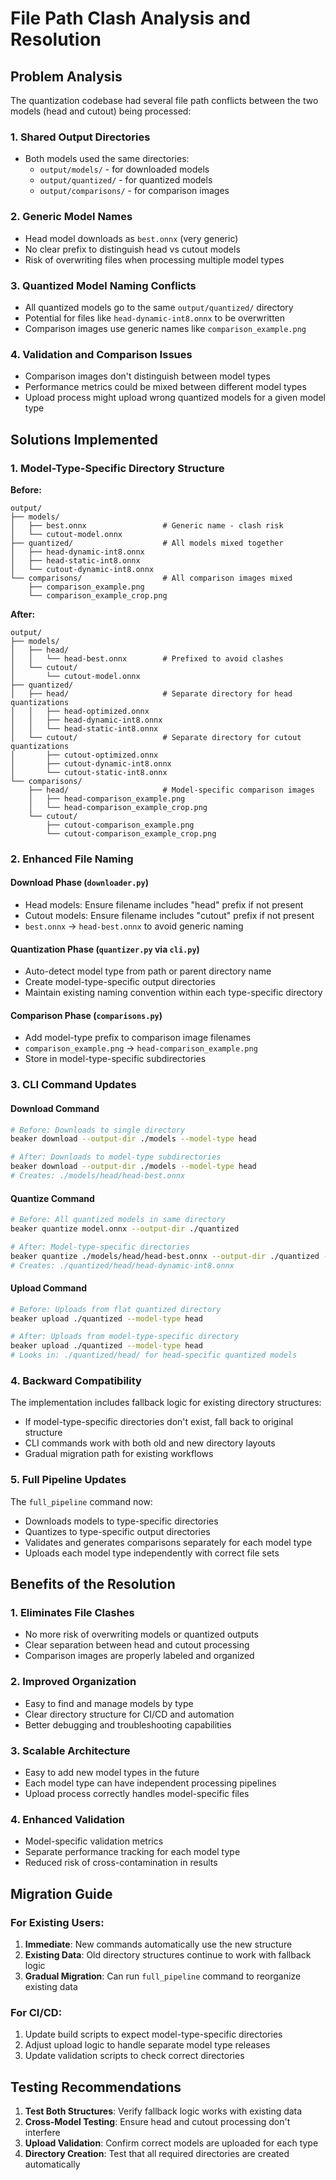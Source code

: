 # File Path Clash Analysis and Resolution

## Problem Analysis

The quantization codebase had several file path conflicts between the two models (head and cutout) being processed:

### 1. **Shared Output Directories**
- Both models used the same directories:
  - `output/models/` - for downloaded models
  - `output/quantized/` - for quantized models
  - `output/comparisons/` - for comparison images

### 2. **Generic Model Names**
- Head model downloads as `best.onnx` (very generic)
- No clear prefix to distinguish head vs cutout models
- Risk of overwriting files when processing multiple model types

### 3. **Quantized Model Naming Conflicts**
- All quantized models go to the same `output/quantized/` directory
- Potential for files like `head-dynamic-int8.onnx` to be overwritten
- Comparison images use generic names like `comparison_example.png`

### 4. **Validation and Comparison Issues**
- Comparison images don't distinguish between model types
- Performance metrics could be mixed between different model types
- Upload process might upload wrong quantized models for a given model type

## Solutions Implemented

### 1. **Model-Type-Specific Directory Structure**

**Before:**
```
output/
├── models/
│   ├── best.onnx                 # Generic name - clash risk
│   └── cutout-model.onnx
├── quantized/                    # All models mixed together
│   ├── head-dynamic-int8.onnx
│   ├── head-static-int8.onnx
│   └── cutout-dynamic-int8.onnx
└── comparisons/                  # All comparison images mixed
    ├── comparison_example.png
    └── comparison_example_crop.png
```

**After:**
```
output/
├── models/
│   ├── head/
│   │   └── head-best.onnx        # Prefixed to avoid clashes
│   └── cutout/
│       └── cutout-model.onnx
├── quantized/
│   ├── head/                     # Separate directory for head quantizations
│   │   ├── head-optimized.onnx
│   │   ├── head-dynamic-int8.onnx
│   │   └── head-static-int8.onnx
│   └── cutout/                   # Separate directory for cutout quantizations
│       ├── cutout-optimized.onnx
│       ├── cutout-dynamic-int8.onnx
│       └── cutout-static-int8.onnx
└── comparisons/
    ├── head/                     # Model-specific comparison images
    │   ├── head-comparison_example.png
    │   └── head-comparison_example_crop.png
    └── cutout/
        ├── cutout-comparison_example.png
        └── cutout-comparison_example_crop.png
```

### 2. **Enhanced File Naming**

#### **Download Phase** (`downloader.py`)
- Head models: Ensure filename includes "head" prefix if not present
- Cutout models: Ensure filename includes "cutout" prefix if not present
- `best.onnx` → `head-best.onnx` to avoid generic naming

#### **Quantization Phase** (`quantizer.py` via `cli.py`)
- Auto-detect model type from path or parent directory name
- Create model-type-specific output directories
- Maintain existing naming convention within each type-specific directory

#### **Comparison Phase** (`comparisons.py`)
- Add model-type prefix to comparison image filenames
- `comparison_example.png` → `head-comparison_example.png`
- Store in model-type-specific subdirectories

### 3. **CLI Command Updates**

#### **Download Command**
```bash
# Before: Downloads to single directory
beaker download --output-dir ./models --model-type head

# After: Downloads to model-type subdirectories
beaker download --output-dir ./models --model-type head
# Creates: ./models/head/head-best.onnx
```

#### **Quantize Command**
```bash
# Before: All quantized models in same directory
beaker quantize model.onnx --output-dir ./quantized

# After: Model-type-specific directories
beaker quantize ./models/head/head-best.onnx --output-dir ./quantized --model-type head
# Creates: ./quantized/head/head-dynamic-int8.onnx
```

#### **Upload Command**
```bash
# Before: Uploads from flat quantized directory
beaker upload ./quantized --model-type head

# After: Uploads from model-type-specific directory
beaker upload ./quantized --model-type head
# Looks in: ./quantized/head/ for head-specific quantized models
```

### 4. **Backward Compatibility**

The implementation includes fallback logic for existing directory structures:

- If model-type-specific directories don't exist, fall back to original structure
- CLI commands work with both old and new directory layouts
- Gradual migration path for existing workflows

### 5. **Full Pipeline Updates**

The `full_pipeline` command now:
- Downloads models to type-specific directories
- Quantizes to type-specific output directories
- Validates and generates comparisons separately for each model type
- Uploads each model type independently with correct file sets

## Benefits of the Resolution

### 1. **Eliminates File Clashes**
- No more risk of overwriting models or quantized outputs
- Clear separation between head and cutout processing
- Comparison images are properly labeled and organized

### 2. **Improved Organization**
- Easy to find and manage models by type
- Clear directory structure for CI/CD and automation
- Better debugging and troubleshooting capabilities

### 3. **Scalable Architecture**
- Easy to add new model types in the future
- Each model type can have independent processing pipelines
- Upload process correctly handles model-specific files

### 4. **Enhanced Validation**
- Model-specific validation metrics
- Separate performance tracking for each model type
- Reduced risk of cross-contamination in results

## Migration Guide

### For Existing Users:
1. **Immediate**: New commands automatically use the new structure
2. **Existing Data**: Old directory structures continue to work with fallback logic
3. **Gradual Migration**: Can run `full_pipeline` command to reorganize existing data

### For CI/CD:
1. Update build scripts to expect model-type-specific directories
2. Adjust upload logic to handle separate model type releases
3. Update validation scripts to check correct directories

## Testing Recommendations

1. **Test Both Structures**: Verify fallback logic works with existing data
2. **Cross-Model Testing**: Ensure head and cutout processing don't interfere
3. **Upload Validation**: Confirm correct models are uploaded for each type
4. **Directory Creation**: Test that all required directories are created automatically
